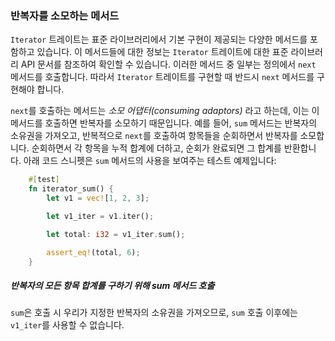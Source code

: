 ### 반복자를 소모하는 메서드

`Iterator` 트레이트는 표준 라이브러리에서 기본 구현이 제공되는 다양한 메서드를 포함하고 있습니다. 이 메서드들에 대한 정보는 `Iterator` 트레이트에 대한 표준 라이브러리 API 문서를 참조하여 확인할 수 있습니다. 이러한 메서드 중 일부는 정의에서 `next` 메서드를 호출합니다. 따라서 `Iterator` 트레이트를 구현할 때 반드시 `next` 메서드를 구현해야 합니다.

`next`를 호출하는 메서드는 _소모 어댑터(consuming adaptors)_ 라고 하는데, 이는 이 메서드를 호출하면 반복자를 소모하기 때문입니다. 예를 들어, `sum` 메서드는 반복자의 소유권을 가져오고, 반복적으로 `next`를 호출하여 항목들을 순회하면서 반복자를 소모합니다. 순회하면서 각 항목을 누적 합계에 더하고, 순회가 완료되면 그 합계를 반환합니다. 아래 코드 스니펫은 `sum` 메서드의 사용을 보여주는 테스트 예제입니다:

```rust
    #[test]
    fn iterator_sum() {
        let v1 = vec![1, 2, 3];

        let v1_iter = v1.iter();

        let total: i32 = v1_iter.sum();

        assert_eq!(total, 6);
    }
```

##### 반복자의 모든 항목 합계를 구하기 위해 sum 메서드 호출

`sum`은 호출 시 우리가 지정한 반복자의 소유권을 가져오므로, `sum` 호출 이후에는 `v1_iter`를 사용할 수 없습니다.